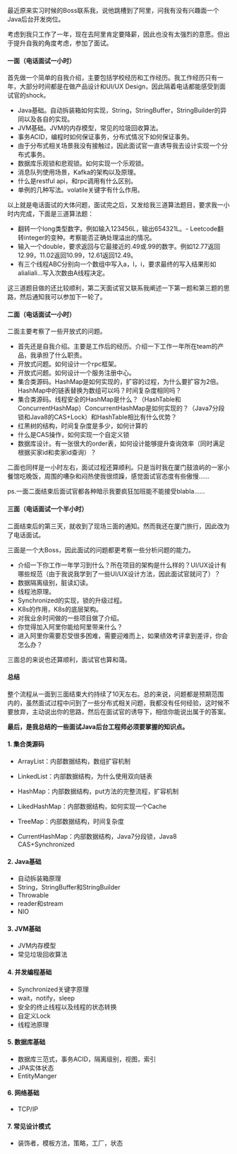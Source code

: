最近原来实习时候的Boss联系我，说他跳槽到了阿里，问我有没有兴趣面一个Java后台开发岗位。

考虑到我只工作了一年，现在去阿里肯定要降薪，因此也没有太强烈的意愿。但出于提升自我的角度考虑，参加了面试。



#### **一面（电话面试一小时）**

首先做一个简单的自我介绍，主要包括学校经历和工作经历。我工作经历只有一年，大部分时间都是在做产品设计和UI/UX Design，因此隔着电话都能感受到面试官的shock。



- Java基础。自动拆装箱如何实现，String，StringBuffer，StringBuilder的异同以及各自的实现。
- JVM基础。JVM的内存模型，常见的垃圾回收算法。
- 事务ACID，编程时如何保证事务，分布式情况下如何保证事务。
- 由于分布式相关场景我没有接触过，因此面试官一直诱导我去设计实现一个分布式事务。
- 数据库乐观锁和悲观锁。如何实现一个乐观锁。
- 消息队列使用场景，Kafka的架构以及原理。
- 什么是restful api，和rpc调用有什么区别。
- 单例的几种写法。volatile关键字有什么作用。



以上就是电话面试的大体问题，面试完之后，又发给我三道算法题目，要求我一小时内完成，下面是三道算法题：

- 翻转一个long类型数字。例如输入123456L，输出654321L。- Leetcode翻转integer的变种。考察能否正确处理溢出的情况。
- 输入一个double，要求返回与它最接近的.49或.99的数字。例如12.77返回12.99，11.02返回10.99，12.61返回12.49。
- 有三个线程ABC分别向一个数组中写入a，l，i，要求最终的写入结果形如alialiali...写入次数由A线程决定。



这三道题目做的还比较顺利，第二天面试官又联系我阐述一下第一题和第三题的思路，然后通知我可以参加下一轮了。



#### **二面（电话面试一小时）**

二面主要考察了一些开放式的问题。

- 首先还是自我介绍。主要是工作后的经历。介绍一下工作一年所在team的产品，我承担了什么职责。
- 开放式问题。如何设计一个rpc框架。
- 开放式问题。如何设计一个服务注册中心。
- 集合类源码。HashMap是如何实现的，扩容的过程，为什么要扩容为2倍。HashMap中的链表替换为数组可以吗？时间复杂度相同吗？
- 集合类源码。线程安全的HashMap是什么？（HashTable和ConcurrentHashMap）ConcurrentHashMap是如何实现的？（Java7分段锁和Java8的CAS+Lock）和HashTable相比有什么优势？
- 红黑树的结构，时间复杂度是多少，如何计算的
- 什么是CAS操作，如何实现一个自定义锁
- 数据库设计。有一张很大的order表，如何设计能够提升查询效率（同时满足根据买家id和卖家id查询）？



二面也同样是一小时左右，面试过程还算顺利。只是当时我在厦门鼓浪屿的一家小餐馆吃晚饭，周围的嘈杂和闷热使我很烦躁，感觉面试官态度有些傲慢……

ps.一面二面结束后面试官都各种暗示我要疯狂加班能不能接受blabla……



#### **三面（电话面试一个半小时）**

二面结束后的第三天，就收到了现场三面的通知。然而我还在厦门旅行，因此改为了电话面试。


三面是一个大Boss，因此面试的问题都更考察一些分析问题的能力。

- 介绍一下你工作一年学习到什么？所在项目的架构是什么样的？UI/UX设计有哪些规范（由于我说我学到了一些UI/UX设计方法，因此面试官就问了）？
- 数据隔离级别，脏读幻读。
- 线程池原理。
- Synchronized的实现，锁的升级过程。
- K8s的作用，K8s的底层架构。
- 对我业余时间做的一些项目做了介绍。
- 你觉得加入阿里你能给阿里带来什么？
- 进入阿里你需要忍受很多困难，需要迎难而上，如果绩效考评拿到差评，你会怎么办？



三面总的来说也还算顺利，面试官也算和蔼。

####  

#### **总结**

整个流程从一面到三面结束大约持续了10天左右。总的来说，问题都是预期范围内的，虽然面试过程中问到了一些分布式相关问题，我都没有任何经验，这时候不要放弃，主动说出你的思路，然后在面试官的诱导下，相信你能说出属于的答案。





**最后，是我总结的一些面试Java后台工程师必须要掌握的知识点。**

#### **1. 集合类源码**

- ArrayList：内部数据结构，数组扩容机制

- LinkedList：内部数据结构，为什么使用双向链表

- HashMap：内部数据结构，put方法的完整流程，扩容机制

- LikedHashMap：内部数据结构，如何实现一个Cache

- TreeMap：内部数据结构，时间复杂度

- CurrentHashMap：内部数据结构，Java7分段锁，Java8 CAS+Synchronized

    

#### **2. Java基础**

- 自动拆装箱原理
- String，StringBuffer和StringBuilder
- Throwable
- reader和stream
- NIO

####  

#### **3. JVM基础**

- JVM内存模型
- 常见垃圾回收算法

####  

#### **4. 并发编程基础**

- Synchronized关键字原理
- wait，notify，sleep
- 安全的终止线程以及线程的状态转换
- 自定义Lock
- 线程池原理

####  

#### **5. 数据库基础**

- 数据库三范式，事务ACID，隔离级别，视图，索引
- JPA实体状态
- EntityManger

#### 

#### **6. 网络基础**

- TCP/IP



#### **7. 常见设计模式**

- 装饰者，模板方法，策略，工厂，状态